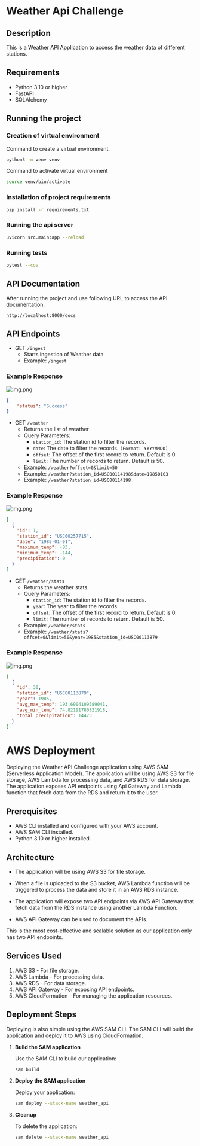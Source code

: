 # Weather Api Challenge

## Description
This is a Weather API Application to access the weather data of different stations.


## Requirements
- Python 3.10 or higher
- FastAPI
- SQLAlchemy

## Running the project

### Creation of virtual environment
Command to create a virtual environment.
```bash
python3 -m venv venv
```
Command to activate virtual environment
```bash
source venv/bin/activate
```

### Installation of project requirements
```bash
pip install -r requirements.txt
```

### Running the api server
```bash
uvicorn src.main:app --reload
```

### Running tests
```bash
pytest --cov
```

## API Documentation
After running the project and use following URL to access the API documentation.
```
http://localhost:8000/docs
```

## API Endpoints
- GET `/ingest`
    - Starts ingestion of Weather data
    - Example: `/ingest`

### Example Response
![img.png](./answers/ingest.png)
```json
{
    "status": "Success"
}
```
- GET `/weather`
    - Returns the list of  weather
    - Query Parameters:
        - `station_id`: The station id to filter the records.
        - `date`: The date to filter the records. `(Format: YYYYMMDD)`
        - `offset`: The offset of the first record to return. Default is 0.
        - `limit`: The number of records to return. Default is 50.
    - Example: `/weather?offset=0&limit=50`
    - Example: `/weather?station_id=USC00114198&date=19850103`
    - Example: `/weather?station_id=USC00114198`

### Example Response
![img.png](./answers/weather.png)
```json
[
  {
    "id": 1,
    "station_id": "USC00257715",
    "date": "1985-01-01",
    "maximum_temp": -83,
    "minimum_temp": -144,
    "precipitation": 0
  }
]
```
- GET `/weather/stats`
    - Returns the weather stats.
    - Query Parameters:
        - `station_id`: The station id to filter the records.
        - `year`: The year to filter the records.
        - `offset`: The offset of the first record to return. Default is 0.
        - `limit`: The number of records to return. Default is 50.
    - Example: `/weather/stats`
    - Example: `/weather/stats?offset=0&limit=50&year=1985&station_id=USC00113879`

### Example Response
![img.png](./answers/stats.png)
```json
[
  {
    "id": 30,
    "station_id": "USC00113879",
    "year": 1985,
    "avg_max_temp": 193.6904109589041,
    "avg_min_temp": 74.82191780821918,
    "total_precipitation": 14473
  }
]
```


# AWS Deployment

Deploying the Weather API Challenge application using AWS SAM (Serverless Application Model). The application will be using AWS S3 for file storage, AWS Lambda for processing data, and AWS RDS for data storage. The application exposes API endpoints using Api Gateway and Lambda function that fetch data from the RDS and return it to the user.

## Prerequisites

- AWS CLI installed and configured with your AWS account.
- AWS SAM CLI installed.
- Python 3.10 or higher installed.


## Architecture

- The application will be using AWS S3 for file storage.

- When a file is uploaded to the S3 bucket, AWS Lambda function will be triggered to process the data and store it in an AWS RDS instance. 

- The application will expose two API endpoints via AWS API Gateway that fetch data from the RDS instance using another Lambda Function.

- AWS API Gateway can be used to document the APIs.

This is the most cost-effective and scalable solution as our application only has two API endpoints. 


## Services Used
1. AWS S3 - For file storage.
2. AWS Lambda - For processing data.
3. AWS RDS - For data storage.
4. AWS API Gateway - For exposing API endpoints.
5. AWS CloudFormation - For managing the application resources.

## Deployment Steps
Deploying is also simple using the AWS SAM CLI. The SAM CLI will build the application and deploy it to AWS using CloudFormation.

1. **Build the SAM application**

    Use the SAM CLI to build our application:

    ```bash
    sam build
    ```

2. **Deploy the SAM application**

    Deploy your application:

    ```bash
    sam deploy --stack-name weather_api
    ```

3. **Cleanup**

   To delete the application:

   ```bash
   sam delete --stack-name weather_api
   ```
